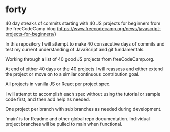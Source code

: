 # forty
40 day streaks of commits starting with 40 JS projects for beginners from the freeCodeCamp blog (https://www.freecodecamp.org/news/javascript-projects-for-beginners/)

In this repository I will attempt to make 40 consecutive days of commits and test my current understanding of JavaScript and git fundamentals. 

Working through a list of 40 good JS projects from freeCodeCamp.org.

At end of either 40 days or the 40 projects I will reassess and either extend the project or move on to a similar continuous contribution goal. 

All projects in vanilla JS or React per project spec. 

I will attempt to accomplish each spec without using the tutorial or sample code first, and then add help as needed. 

One project per branch with sub branches as needed during development.

'main' is for Readme and other global repo documentation. Individual project branches will be pulled to main when functional. 



